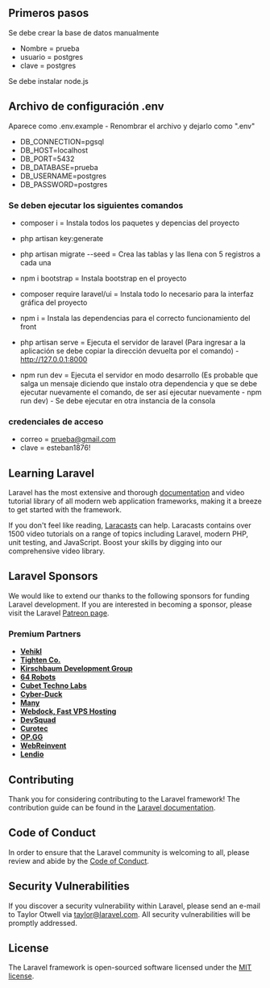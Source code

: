 ## Primeros pasos

Se debe crear la base de datos manualmente
- Nombre = prueba
- usuario = postgres
- clave = postgres

Se debe instalar node.js

## Archivo de configuración .env
Aparece como .env.example - Renombrar el archivo y dejarlo como ".env"
- DB_CONNECTION=pgsql
- DB_HOST=localhost
- DB_PORT=5432
- DB_DATABASE=prueba
- DB_USERNAME=postgres
- DB_PASSWORD=postgres

### Se deben ejecutar los siguientes comandos
- composer i = Instala todos los paquetes y depencias del proyecto
- php artisan key:generate
- php artisan migrate --seed = Crea las tablas y las llena con 5 registros a cada una
- npm i bootstrap = Instala bootstrap en el proyecto
- composer require laravel/ui = Instala todo lo necesario para la interfaz gráfica del proyecto
- npm i = Instala las dependencias para el correcto funcionamiento del front
- php artisan serve = Ejecuta el servidor de laravel (Para ingresar a la aplicación se debe copiar la dirección devuelta por el comando) - http://127.0.0.1:8000

- npm run dev = Ejecuta el servidor en modo desarrollo (Es probable que salga un mensaje diciendo que instalo otra dependencia y que se debe ejecutar nuevamente el comando, de ser así ejecutar nuevamente - npm run dev) - Se debe ejecutar en otra instancia de la consola

### credenciales de acceso
- correo = prueba@gmail.com
- clave = esteban1876!




## Learning Laravel

Laravel has the most extensive and thorough [documentation](https://laravel.com/docs) and video tutorial library of all modern web application frameworks, making it a breeze to get started with the framework.

If you don't feel like reading, [Laracasts](https://laracasts.com) can help. Laracasts contains over 1500 video tutorials on a range of topics including Laravel, modern PHP, unit testing, and JavaScript. Boost your skills by digging into our comprehensive video library.

## Laravel Sponsors

We would like to extend our thanks to the following sponsors for funding Laravel development. If you are interested in becoming a sponsor, please visit the Laravel [Patreon page](https://patreon.com/taylorotwell).

### Premium Partners

- **[Vehikl](https://vehikl.com/)**
- **[Tighten Co.](https://tighten.co)**
- **[Kirschbaum Development Group](https://kirschbaumdevelopment.com)**
- **[64 Robots](https://64robots.com)**
- **[Cubet Techno Labs](https://cubettech.com)**
- **[Cyber-Duck](https://cyber-duck.co.uk)**
- **[Many](https://www.many.co.uk)**
- **[Webdock, Fast VPS Hosting](https://www.webdock.io/en)**
- **[DevSquad](https://devsquad.com)**
- **[Curotec](https://www.curotec.com/services/technologies/laravel/)**
- **[OP.GG](https://op.gg)**
- **[WebReinvent](https://webreinvent.com/?utm_source=laravel&utm_medium=github&utm_campaign=patreon-sponsors)**
- **[Lendio](https://lendio.com)**

## Contributing

Thank you for considering contributing to the Laravel framework! The contribution guide can be found in the [Laravel documentation](https://laravel.com/docs/contributions).

## Code of Conduct

In order to ensure that the Laravel community is welcoming to all, please review and abide by the [Code of Conduct](https://laravel.com/docs/contributions#code-of-conduct).

## Security Vulnerabilities

If you discover a security vulnerability within Laravel, please send an e-mail to Taylor Otwell via [taylor@laravel.com](mailto:taylor@laravel.com). All security vulnerabilities will be promptly addressed.

## License

The Laravel framework is open-sourced software licensed under the [MIT license](https://opensource.org/licenses/MIT).
